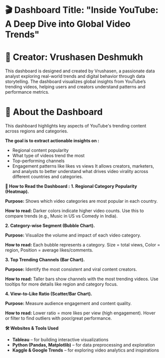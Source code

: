 # 🎬 Dashboard Title: "Inside YouTube: A Deep Dive into Global Video Trends"

# 👤 Creator: Vrushasen Deshmukh
This dashboard is designed and created by Vrushasen, a passionate data analyst exploring real-world trends and digital behavior through data storytelling. The dashboard visualizes global insights from YouTube’s trending videos, helping users and creators understand patterns and performance metrics.
# 📘 About the Dashboard
This dashboard highlights key aspects of YouTube's trending content across regions and categories.

**The goal is to extract actionable insights on :**
- Regional content popularity
- What type of videos trend the most
- Top-performing channels
- Engagement patterns like likes vs views
It allows creators, marketers, and analysts to better understand what drives video virality across different countries and categories.

**🧭 How to Read the Dashboard :** 
**1. Regional Category Popularity (Heatmap).**
  
   **Purpose:** Shows which video categories are most popular in each country.

   **How to read:** Darker colors indicate higher video counts. Use this to compare trends (e.g., Music in US vs Comedy in India).



**2. Category-wise Segment (Bubble Chart).**
   
   **Purpose:** Visualize the volume and impact of each video category.

   **How to read:** Each bubble represents a category. Size = total views, Color = region, Position = average likes/comments.



**3. Top Trending Channels (Bar Chart).**
  
   **Purpose:** Identify the most consistent and viral content creators.

   **How to read:** Taller bars show channels with the most trending videos. Use tooltips for more details like region and category focus.



**4. View-to-Like Ratio (Scatter/Bar Chart).**
   
   **Purpose:** Measure audience engagement and content quality.

   **How to read:** Lower ratio = more likes per view (high engagement). Hover or filter to find outliers with poor/great performance.


**🛠️ Websites & Tools Used**
- **Tableau** – for building interactive visualizations
- **Python (Pandas, Matplotlib)** – for data preprocessing and exploration
- **Kaggle & Google Trends** – for exploring video analytics and inspirations
